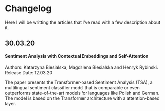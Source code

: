 # Changelog

Here I will be writting the articles that I've read with a few description about it.

## 30.03.20

#### Sentiment Analysis with Contextual Embeddings and Self-Attention
Authors: Katarzyna Biesialska, Magdalena Biesialska and Henryk Rybinski.  
Release Date: 12.03.20

The paper presents the Transformer-based Sentiment Analysis (TSA), a multilingual sentiment classifier model that is comparable or even outperforms state-of-the-art models for languages like Polish and German. The model is based on the Transformer architecture with a attention-based layer.
